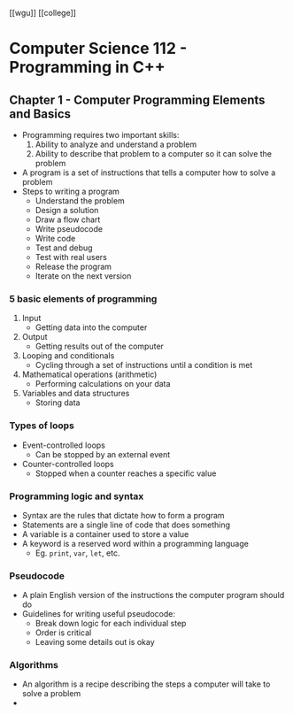 [[wgu]] [[college]]

# Computer Science 112 - Programming in C++

## Chapter 1 - Computer Programming Elements and Basics
- Programming requires two important skills:
	1. Ability to analyze and understand a problem
	2. Ability to describe that problem to a computer so it can solve the problem
- A program is a set of instructions that tells a computer how to solve a problem
- Steps to writing a program
	- Understand the problem
	- Design a solution
	- Draw a flow chart
	- Write pseudocode
	- Write code
	- Test and debug
	- Test with real users
	- Release the program
	- Iterate on the next version

### 5 basic elements of programming
1. Input
	- Getting data into the computer
2. Output
	- Getting results out of the computer
3. Looping and conditionals
	- Cycling through a set of instructions until a condition is met
4. Mathematical operations (arithmetic)
	- Performing calculations on your data
5. Variables and data structures
	- Storing data

### Types of loops
- Event-controlled loops
	- Can be stopped by an external event
- Counter-controlled loops
	- Stopped when a counter reaches a specific value

### Programming logic and syntax
- Syntax are the rules that dictate how to form a program
- Statements are a single line of code that does something
- A variable is a container used to store a value
- A keyword is a reserved word within a programming language
	- Eg. `print`, `var`, `let`, etc.

### Pseudocode
- A plain English version of the instructions the computer program should do
- Guidelines for writing useful pseudocode:
	- Break down logic for each individual step
	- Order is critical
	- Leaving some details out is okay

### Algorithms
- An algorithm is a recipe describing the steps a computer will take to solve a problem
- 